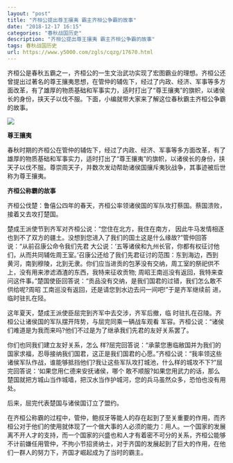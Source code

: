 ```yaml
---
layout: "post"
title: "齐桓公提出尊王攘夷 霸主齐桓公争霸的故事"
date: "2018-12-17 16:15"
categories: "春秋战国历史"
description: "齐桓公提出尊王攘夷 霸主齐桓公争霸的故事"
tags: 春秋战国历史
url: https://www.y5000.com/zgls/cqzg/17670.html
---
```






齐桓公是春秋五霸之一，齐桓公的一生文治武功实现了宏图霸业的理想。齐桓公还曾提出过著名的尊王攘夷思想，在管仲的辅佐下，经过了内政、经济、军事等多方面改革，有了雄厚的物质基础和军事实力，适时打出了“尊王攘夷”的旗帜，以诸侯长的身份，挟天子以伐不服。下面，小编就带大家来了解这位春秋霸主齐桓公争霸的故事。

![](https://img.y5000.com/uploads/allimg/170322/6-1F322103036344.jpg)

**尊王攘夷**

春秋时期的齐桓公在管仲的辅佐下，经过了内政、经济、军事等多方面改革，有了雄厚的物质基础和军事实力，适时打出了“尊王攘夷”的旗帜，以诸侯长的身份，挟天子以伐不服。尊崇周天子，并数次发动帮助诸侯国攘斥夷狄战争，其事迹被后世称为尊王攘夷。

**齐桓公称霸的故事**

齐桓公伐楚：鲁僖公四年的春天，齐桓公率领诸侯国的军队攻打蔡国。蔡国溃败，接着又去攻打楚国。

楚成王派使节到齐军对齐桓公说：“您住在北方，我住在南方，
因此牛马发情相逐也到不了双方的疆土。没想到您进入了我们的国土这是什么缘故?”管仲回答说：“从前召康公命令我们先君
大公说：‘五等诸侯和九州长官，你都有权征讨他们，从而共同辅佐周王室。’召康公还给了我们先君征讨的范围：东到海边，西到
黄河，南到穆陵，北到无隶。你们应当进贡的包茅没有交纳，周工室的祭祀供不上，没有用来渗滤酒渣的东西，我特来征收贡物;
周昭王南巡没有返回，我特来查问这件事。”楚国使臣回答说：“贡品没有交纳，是我们国君的过错，我们怎么敢不供给呢?周昭
工南巡没有返回，还是请您到水边去问一间吧!”于是齐军继续前 进，临时驻扎在陉。

这年夏天，楚成王派使臣屈完到齐军中去交涉，齐军后撤，临 时驻扎在召陵。齐桓公让诸侯国的军队摆开阵势，与屈完同乘一辆战车观看
军容。齐桓公说：“诸侯们难道是为我而来吗?他们不过是为了继承我们先君的友好关系罢了。

你们也同我们建立友好关系，怎么 样?屈完回答说：“承蒙您惠临敝国并为我们的国家求福，忍辱接纳我们国君，这正是我们国君的心愿。”齐桓公说：“我率领这些
诸侯军队作战，谁能够抵挡他们?我让这些军队攻打城池，什么样的城攻不下?”屈完回答说：‘如果您用仁德来安抚诸侯，哪个
敢不顺服?如果您用武力的话，那么楚国就把方城山当作城墙，把汉水当作护城河，您的兵马虽然众多，恐怕也没有用处。

后来，屈完代表楚国与诸侯国订立了盟约。

在齐桓公称霸的过程中，管仲，鲍叔牙等能人的存在起到了至关重要的作用，而齐桓公对于他们的使用就体现了一个做大事的人必须的能力：用人。一个国家的发展离不开人才的支持，而一个国家的兴盛也和人才有着密不可分的关系，齐桓公能够不计前嫌任用管仲，不拘小节招贤纳士，对于齐国的发展起到了巨大的作用，在他们一群人的努力下，齐国才崛起成为了当时的霸主。
